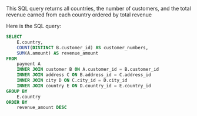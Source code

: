 This SQL query returns all countries, the number of customers, and the total revenue earned from each country ordered by total revenue

Here is the SQL query:

```sql
SELECT
    E.country,
    COUNT(DISTINCT B.customer_id) AS customer_numbers,
    SUM(A.amount) AS revenue_amount
FROM
    payment A
    INNER JOIN customer B ON A.customer_id = B.customer_id
    INNER JOIN address C ON B.address_id = C.address_id
    INNER JOIN city D ON C.city_id = D.city_id
    INNER JOIN country E ON D.country_id = E.country_id
GROUP BY
    E.country
ORDER BY
    revenue_amount DESC
```
